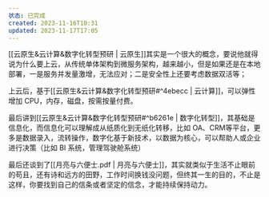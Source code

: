```yaml
---
状态: 已完成
created: 2023-11-16T10:31
updated: 2023-11-17T17:05
---
```

[[云原生&云计算&数字化转型预研 | 云原生]]其实是一个很大的概念，要说他就得说为什么要上云，从传统单体架构到微服务架构，越来越小，但是如果还是在本地部署，一是服务并发量激增，无法应对；二是安全性上还要考虑数据双活等；

上云后，基于[[云原生&云计算&数字化转型预研#^4ebecc | 云计算]]，可以弹性增加 CPU，内存，磁盘，按需按量付费。

最后讲到[[云原生&云计算&数字化转型预研#^b6261e | 数字化转型]]，其基础是信息化，而信息化可以理解成从纸质化到无纸化转移，比如 OA、CRM等平台，更多是数据录入，流转操作，数字化基于新技术，以数据为核心，可以帮助人或企业进行决策（比如 BI 系统，管理驾驶舱系统）

最后还谈到了[[月亮与六便士.pdf | 月亮与六便士]]，其实就类似于生活不止眼前的苟且，还有诗和远方的田野，工作时间换钱没问题，但终其一生的目的，不止是这样，你要找到自己的信条或者坚定的信念，才能持续保持动力。